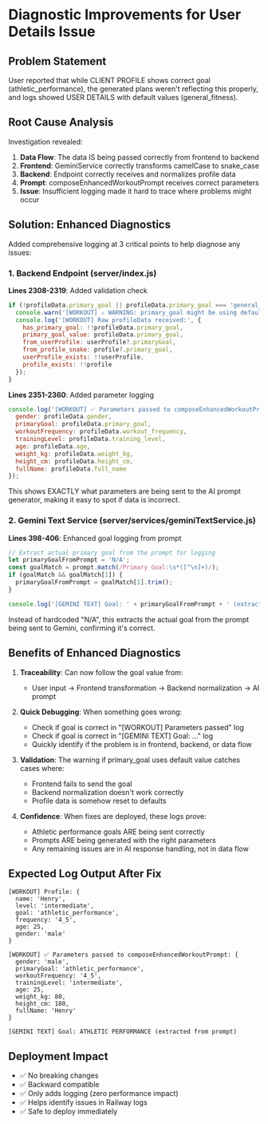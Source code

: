 # Diagnostic Improvements for User Details Issue

## Problem Statement
User reported that while CLIENT PROFILE shows correct goal (athletic_performance), the generated plans weren't reflecting this properly, and logs showed USER DETAILS with default values (general_fitness).

## Root Cause Analysis
Investigation revealed:
1. **Data Flow**: The data IS being passed correctly from frontend to backend
2. **Frontend**: GeminiService correctly transforms camelCase to snake_case
3. **Backend**: Endpoint correctly receives and normalizes profile data
4. **Prompt**: composeEnhancedWorkoutPrompt receives correct parameters
5. **Issue**: Insufficient logging made it hard to trace where problems might occur

## Solution: Enhanced Diagnostics
Added comprehensive logging at 3 critical points to help diagnose any issues:

### 1. Backend Endpoint (server/index.js)
**Lines 2308-2319**: Added validation check
```javascript
if (!profileData.primary_goal || profileData.primary_goal === 'general_fitness') {
  console.warn('[WORKOUT] ⚠️ WARNING: primary_goal might be using default value...');
  console.log('[WORKOUT] Raw profileData received:', {
    has_primary_goal: !!profileData.primary_goal,
    primary_goal_value: profileData.primary_goal,
    from_userProfile: userProfile?.primaryGoal,
    from_profile_snake: profile?.primary_goal,
    userProfile_exists: !!userProfile,
    profile_exists: !!profile
  });
}
```

**Lines 2351-2360**: Added parameter logging
```javascript
console.log('[WORKOUT] ✅ Parameters passed to composeEnhancedWorkoutPrompt:', {
  gender: profileData.gender,
  primaryGoal: profileData.primary_goal,
  workoutFrequency: profileData.workout_frequency,
  trainingLevel: profileData.training_level,
  age: profileData.age,
  weight_kg: profileData.weight_kg,
  height_cm: profileData.height_cm,
  fullName: profileData.full_name
});
```

This shows EXACTLY what parameters are being sent to the AI prompt generator, making it easy to spot if data is incorrect.

### 2. Gemini Text Service (server/services/geminiTextService.js)
**Lines 398-406**: Enhanced goal logging from prompt
```javascript
// Extract actual primary goal from the prompt for logging
let primaryGoalFromPrompt = 'N/A';
const goalMatch = prompt.match(/Primary Goal:\s*([^\n]+)/);
if (goalMatch && goalMatch[1]) {
  primaryGoalFromPrompt = goalMatch[1].trim();
}

console.log('[GEMINI TEXT] Goal: ' + primaryGoalFromPrompt + ' (extracted from prompt)');
```

Instead of hardcoded "N/A", this extracts the actual goal from the prompt being sent to Gemini, confirming it's correct.

## Benefits of Enhanced Diagnostics

1. **Traceability**: Can now follow the goal value from:
   - User input → Frontend transformation → Backend normalization → AI prompt

2. **Quick Debugging**: When something goes wrong:
   - Check if goal is correct in "[WORKOUT] Parameters passed" log
   - Check if goal is correct in "[GEMINI TEXT] Goal: ..." log
   - Quickly identify if the problem is in frontend, backend, or data flow

3. **Validation**: The warning if primary_goal uses default value catches cases where:
   - Frontend fails to send the goal
   - Backend normalization doesn't work correctly
   - Profile data is somehow reset to defaults

4. **Confidence**: When fixes are deployed, these logs prove:
   - Athletic performance goals ARE being sent correctly
   - Prompts ARE being generated with the right parameters
   - Any remaining issues are in AI response handling, not in data flow

## Expected Log Output After Fix

```
[WORKOUT] Profile: {
  name: 'Henry',
  level: 'intermediate',
  goal: 'athletic_performance',
  frequency: '4_5',
  age: 25,
  gender: 'male'
}

[WORKOUT] ✅ Parameters passed to composeEnhancedWorkoutPrompt: {
  gender: 'male',
  primaryGoal: 'athletic_performance',
  workoutFrequency: '4_5',
  trainingLevel: 'intermediate',
  age: 25,
  weight_kg: 80,
  height_cm: 180,
  fullName: 'Henry'
}

[GEMINI TEXT] Goal: ATHLETIC PERFORMANCE (extracted from prompt)
```

## Deployment Impact
- ✅ No breaking changes
- ✅ Backward compatible
- ✅ Only adds logging (zero performance impact)
- ✅ Helps identify issues in Railway logs
- ✅ Safe to deploy immediately

